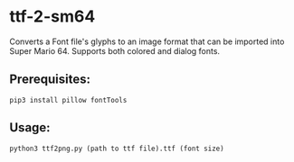 # ttf-2-sm64
Converts a Font file's glyphs to an image format that can be imported into Super Mario 64. Supports both colored and dialog fonts.

## Prerequisites:
`pip3 install pillow fontTools`

## Usage:
`python3 ttf2png.py (path to ttf file).ttf (font size)`
